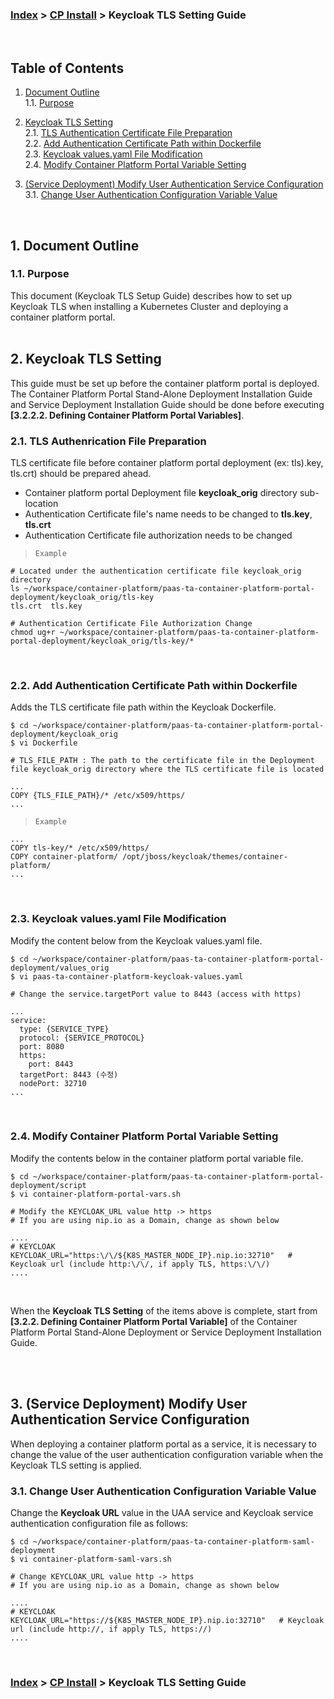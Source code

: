 ### [Index](https://github.com/PaaS-TA/Guide-eng/blob/master/README.md) > [CP Install](/install-guide/Readme.md) > Keycloak TLS Setting Guide

<br>

## Table of Contents

1. [Document Outline](#1)  
    1.1. [Purpose](#1.1)  

2. [Keycloak TLS Setting](#2)  
    2.1. [TLS Authentication Certificate File Preparation](#2.1)  
    2.2. [Add Authentication Certificate Path within Dockerfile](#2.2)   
    2.3. [Keycloak values.yaml File Modification](#2.3)   
    2.4. [Modify Container Platform Portal Variable Setting](#2.4)   

3. [(Service Deployment) Modify User Authentication Service Configuration](#3)  
    3.1. [Change User Authentication Configuration Variable Value](#3.1)  

<br>

## <div id='1'>1. Document Outline
### <div id='1.1'>1.1. Purpose
This document (Keycloak TLS Setup Guide) describes how to set up Keycloak TLS when installing a Kubernetes Cluster and deploying a container platform portal.
<br><br>

## <div id='2'>2. Keycloak TLS Setting
This guide must be set up before the container platform portal is deployed.
The Container Platform Portal Stand-Alone Deployment Installation Guide and Service Deployment Installation Guide should be done before executing **[3.2.2.2. Defining Container Platform Portal Variables]**.

### <div id='2.1'>2.1. TLS Authenrication File Preparation
TLS certificate file before container platform portal deployment (ex: tls).key, tls.crt) should be prepared ahead.<br>
- Container platform portal Deployment file **keycloak_orig** directory sub-location
- Authentication Certificate file's name needs to be changed to **tls.key**, **tls.crt**
- Authentication Certificate file authorization needs to be changed

> `Example`
```
# Located under the authentication certificate file keycloak_orig directory
ls ~/workspace/container-platform/paas-ta-container-platform-portal-deployment/keycloak_orig/tls-key
tls.crt  tls.key

# Authentication Certificate File Authorization Change
chmod ug+r ~/workspace/container-platform/paas-ta-container-platform-portal-deployment/keycloak_orig/tls-key/*
```


<br>
    
### <div id='2.2'>2.2. Add Authentication Certificate Path within Dockerfile
Adds the TLS certificate file path within the Keycloak Dockerfile.
```
$ cd ~/workspace/container-platform/paas-ta-container-platform-portal-deployment/keycloak_orig
$ vi Dockerfile
```
    
```
# TLS_FILE_PATH : The path to the certificate file in the Deployment file keycloak_orig directory where the TLS certificate file is located
    
...
COPY {TLS_FILE_PATH}/* /etc/x509/https/
...
```
    
> `Example`
```
...
COPY tls-key/* /etc/x509/https/
COPY container-platform/ /opt/jboss/keycloak/themes/container-platform/
...
```    
    
<br>
    
### <div id='2.3'>2.3. Keycloak values.yaml File Modification    
Modify the content below from the Keycloak values.yaml file.

```
$ cd ~/workspace/container-platform/paas-ta-container-platform-portal-deployment/values_orig
$ vi paas-ta-container-platform-keycloak-values.yaml
```

```
# Change the service.targetPort value to 8443 (access with https)

...
service:
  type: {SERVICE_TYPE}
  protocol: {SERVICE_PROTOCOL}
  port: 8080
  https:
    port: 8443
  targetPort: 8443 (수정)
  nodePort: 32710
...
```

<br>
    
### <div id='2.4'>2.4. Modify Container Platform Portal Variable Setting
Modify the contents below in the container platform portal variable file.
```
$ cd ~/workspace/container-platform/paas-ta-container-platform-portal-deployment/script
$ vi container-platform-portal-vars.sh    
```    
```
# Modify the KEYCLOAK_URL value http -> https 
# If you are using nip.io as a Domain, change as shown below
    
....  
# KEYCLOAK    
KEYCLOAK_URL="https:\/\/${K8S_MASTER_NODE_IP}.nip.io:32710"   # Keycloak url (include http:\/\/, if apply TLS, https:\/\/)
....     
```
<br>
    
When the **Keycloak TLS Setting** of the items above is complete, start from **[3.2.2. Defining Container Platform Portal Variable]**  of the Container Platform Portal Stand-Alone Deployment or Service Deployment Installation Guide.
<br>


<br><br> 
    
## <div id='3'>3. (Service Deployment) Modify User Authentication Service Configuration
When deploying a container platform portal as a service, it is necessary to change the value of the user authentication configuration variable when the Keycloak TLS setting is applied.
    
### <div id='3.1'>3.1. Change User Authentication Configuration Variable Value 
 Change the **Keycloak URL** value in the UAA service and Keycloak service authentication configuration file as follows:

```
$ cd ~/workspace/container-platform/paas-ta-container-platform-saml-deployment
$ vi container-platform-saml-vars.sh
```    
```
# Change KEYCLOAK_URL value http -> https 
# If you are using nip.io as a Domain, change as shown below   
    
....     
# KEYCLOAK
KEYCLOAK_URL="https://${K8S_MASTER_NODE_IP}.nip.io:32710"   # Keycloak url (include http://, if apply TLS, https://)  
.... 
```
<br>
    
### [Index](https://github.com/PaaS-TA/Guide-eng/blob/master/README.md) > [CP Install](/install-guide/Readme.md) > Keycloak TLS Setting Guide